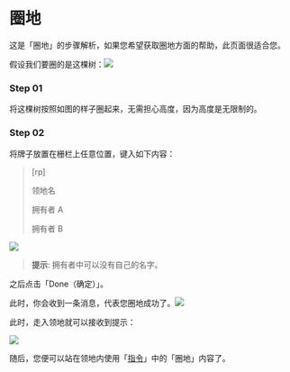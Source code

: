 # 圈地

这是「圈地」的步骤解析，如果您希望获取圈地方面的帮助，此页面很适合您。

假设我们要圈的是这棵树：![](https://i.loli.net/2018/08/13/5b7103114f988.png)

### Step 01

将这棵树按照如图的样子圈起来，无需担心高度，因为高度是无限制的。

### Step 02

将牌子放置在栅栏上任意位置，键入如下内容：

> \[rp\]
>
> 领地名
>
> 拥有者 A
>
> 拥有者 B

![](https://i.loli.net/2018/08/13/5b7103a9864fc.png)

> **提示**: 拥有者中可以没有自己的名字。

之后点击「Done（确定）」。

此时，你会收到一条消息，代表您圈地成功了。![](https://i.loli.net/2018/08/13/5b71043a31aa9.png)

此时，走入领地就可以接收到提示：

![](https://i.loli.net/2018/08/13/5b7104795b1f0.png)

随后，您便可以站在领地内使用「[指令](/指令)」中的「圈地」内容了。

